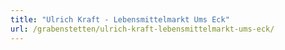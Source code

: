 ```yaml
---
title: "Ulrich Kraft - Lebensmittelmarkt Ums Eck"
url: /grabenstetten/ulrich-kraft-lebensmittelmarkt-ums-eck/
---
```

